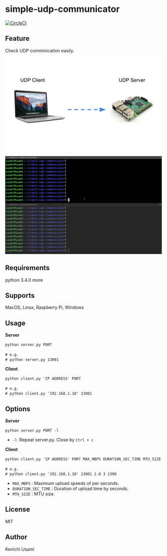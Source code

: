 # simple-udp-communicator

[![CircleCI](https://circleci.com/gh/65usami/simple-udp-communicator/tree/master.svg?style=svg)](https://circleci.com/gh/65usami/simple-udp-communicator/tree/master)

## Feature

Check UDP comminication easily.

![mac_raspberrypi](https://github.com/65usami/simple-udp-communicator/blob/master/imgs/mac_raspberrypi.png)

![demo_simple_udp_communicator](https://github.com/65usami/simple-udp-communicator/blob/master/imgs/demo_simple_udp_communicator.gif)

## Requirements

python 3.4.0 more

## Supports

MacOS, Linux, Raspberry Pi, Windows

## Usage

**Server**
```
python server.py PORT

# e.g.
# python server.py 13001
```

**Client**
```
python client.py 'IP ADDRESS' PORT

# e.g.
# python client.py '192.168.1.10' 13001
```
## Options

**Server**
```
python server.py PORT -l
```
- `-l` :Repeat server.py. Close by `Ctrl + c`

**Client**
```
python client.py 'IP ADDRESS' PORT MAX_MBPS DURATION_SEC_TIME MTU_SIZE

# e.g.
# python client.py '192.168.1.10' 13001 2.0 3 1390
```
- `MAX_MBPS` : Maximum upload speeds of per seconds.
- `DURATION_SEC_TIME` : Duration of upload time by seconds.
- `MTU_SIZE` : MTU size.

## License

MIT

##  Author

Kenichi Usami
